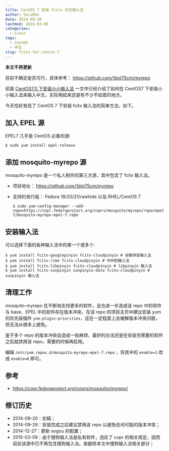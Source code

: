 ```yaml
---
title: CentOS 7 安装 fcitx 中文输入法
author: SeisMan
date: 2014-09-20
lastmod: 2015-03-09
categories:
  - Linux
tags:
  - CentOS
  - 中文
slug: fcitx-for-centos-7
---
```


**本文不再更新**

目前不确定是否可行，具体参考： <https://github.com/1dot75cm/myrepo>

前面 [CentOS7.0 下安装小小输入法](/install-yong-chinese-input-method-under-centos-7.html) 一文中已经介绍了如何在 CentOS7 下安装小小输入法来输入中文，实际用起来还是有不少不如意的地方。

今天恰好发现了 CentOS 7 下安装 fcitx 输入法的简单方法，如下。

<!--more-->

## 加入 EPEL 源

EPEL7 几乎是 CentOS 必备的源:

    $ sudo yum install epel-release

## 添加 mosquito-myrepo 源

mosquito-myrepo 是一个私人制作的第三方源，其中包含了 fcitx 输入法。

-   项目地址： <https://github.com/1dot75cm/myrepo>
-   支持的发行版： Fedora 19/20/21/rawhide 以及 RHEL/CentOS 7

        $ sudo yum-config-manager --add-repo=https://copr.fedoraproject.org/coprs/mosquito/myrepo/repo/epel-7/mosquito-myrepo-epel-7.repo

## 安装输入法

可以选择下面的各种输入法中的某一个或多个:

    $ yum install fcitx-googlepinyin fcitx-cloudpinyin # 谷歌拼音输入法
    $ yum install fcitx-rime fcitx-cloudpinyin # 中州韵输入法
    $ yum install fcitx-libpinyin fcitx-cloudpinyin # libpinyin 输入法
    $ yum install fcitx-sunpinyin sunpinyin-data fcitx-cloudpinyin # sunpinyin 输入法

## 清理工作

mosquito-myrepo 在不断地支持更多的软件，这也进一步造成该 repo 中的软件与 base、EPEL 中的软件存在版本冲突，在该 repo 的项目主页中建议安装 yum 的优先级插件 `yum-plugin-priorities`，这在一定程度上会缓解版本冲突问题，但无法从根本上避免。

鉴于多个 repo 的版本冲突会造成一些麻烦，最好的办法还是在安装完需要的软件之后就禁用该 repo，需要的时候再启用。

编辑 `/etc/yum.repos.d/mosquito-myrepo-epel-7.repo` ，将其中的 `enable=1` 改成 `enable=0` 即可。

## 参考

-   <https://copr.fedoraproject.org/coprs/mosquito/myrepo/>

## 修订历史

-   2014-09-20：初稿；
-   2014-09-29：安装完成之后建议禁用该 repo 以避免任何可能的版本冲突；
-   2014-12-27：更新 sogou 的配置；
-   2015-03-09：由于搜狗输入法是私有软件，违反了 copr 的相关规定，因而目前该源中已不再包含搜狗输入法。故删除本文中搜狗输入法相关部分；
